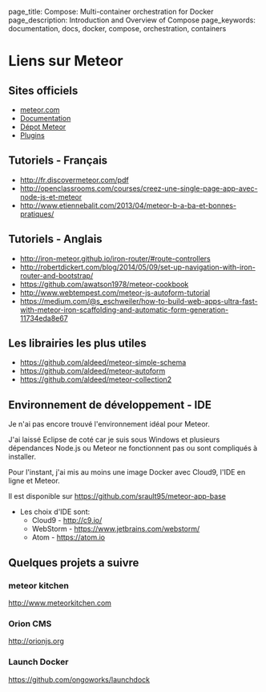 page_title: Compose: Multi-container orchestration for Docker
page_description: Introduction and Overview of Compose
page_keywords: documentation, docs,  docker, compose, orchestration, containers

# Liens sur Meteor

## Sites officiels

* [meteor.com](https://www.meteor.com/)
* [Documentation](http://docs.meteor.com/)
* [Dépot Meteor](https://github.com/meteor/meteor)
* [Plugins](https://atmospherejs.com/)

## Tutoriels - Français

* http://fr.discovermeteor.com/pdf
* http://openclassrooms.com/courses/creez-une-single-page-app-avec-node-js-et-meteor
* http://www.etiennebalit.com/2013/04/meteor-b-a-ba-et-bonnes-pratiques/

## Tutoriels - Anglais

* http://iron-meteor.github.io/iron-router/#route-controllers
* http://robertdickert.com/blog/2014/05/09/set-up-navigation-with-iron-router-and-bootstrap/
* https://github.com/awatson1978/meteor-cookbook
* http://www.webtempest.com/meteor-js-autoform-tutorial
* https://medium.com/@s_eschweiler/how-to-build-web-apps-ultra-fast-with-meteor-iron-scaffolding-and-automatic-form-generation-11734eda8e67

## Les librairies les plus utiles

* https://github.com/aldeed/meteor-simple-schema
* https://github.com/aldeed/meteor-autoform
* https://github.com/aldeed/meteor-collection2

## Environnement de développement - IDE

Je n'ai pas encore trouvé l'environnement idéal pour Meteor.

J'ai laissé Eclipse de coté car je suis sous Windows et plusieurs dépendances Node.js ou Meteor ne fonctionnent pas ou sont compliqués à installer.

Pour l'instant, j'ai mis au moins une image Docker avec Cloud9, l'IDE en ligne et Meteor.

Il est disponible sur https://github.com/srault95/meteor-app-base

* Les choix d'IDE sont:
    * Cloud9 - http://c9.io/
    * WebStorm - https://www.jetbrains.com/webstorm/
    * Atom - https://atom.io

## Quelques projets a suivre

### meteor kitchen

http://www.meteorkitchen.com

### Orion CMS

http://orionjs.org

### Launch Docker

https://github.com/ongoworks/launchdock

